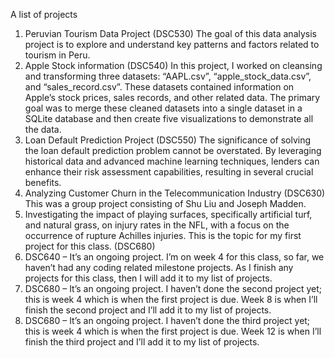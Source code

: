 A list of projects

1.	Peruvian Tourism Data Project (DSC530)
The goal of this data analysis project is to explore and understand key patterns and factors related to tourism in Peru.
2.	Apple Stock information (DSC540)
In this project, I worked on cleansing and transforming three datasets: “AAPL.csv”, “apple_stock_data.csv”, and “sales_record.csv”. These datasets contained information on Apple’s stock prices, sales records, and other related data. The primary goal was to merge these cleaned datasets into a single dataset in a SQLite database and then create five visualizations to demonstrate all the data.
3.	Loan Default Prediction Project (DSC550)
The significance of solving the loan default prediction problem cannot be overstated. By leveraging historical data and advanced machine learning techniques, lenders can enhance their risk assessment capabilities, resulting in several crucial benefits.
4.	Analyzing Customer Churn in the Telecommunication Industry (DSC630) 
This was a group project consisting of Shu Liu and Joseph Madden. 
5.	Investigating the impact of playing surfaces, specifically artificial turf, and natural grass, on injury rates in the NFL, with a focus on the occurrence of rupture Achilles injuries. This is the topic for my first project for this class. (DSC680)
6.	DSC640 – It’s an ongoing project.
I’m on week 4 for this class, so far, we haven’t had any coding related milestone projects. As I finish any projects for this class, then I will add it to my list of projects.  
7.	DSC680 – It’s an ongoing project.
I haven’t done the second project yet; this is week 4 which is when the first project is due. Week 8 is when I’ll finish the second project and I’ll add it to my list of projects.
8.	DSC680 – It’s an ongoing project.
I haven’t done the third project yet; this is week 4 which is when the first project is due. Week 12 is when I’ll finish the third project and I’ll add it to my list of projects.
